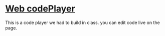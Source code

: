# <a href="http://taslim.me/projects/code-player/" target="_blank"> Web codePlayer </a>
This is a code player we had to build in class. you can edit code live on the page.
